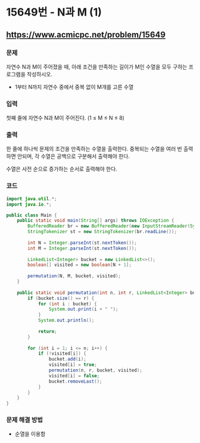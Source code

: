 # 15649번 - N과 M (1)

## https://www.acmicpc.net/problem/15649

### 문제

자연수 N과 M이 주어졌을 때, 아래 조건을 만족하는 길이가 M인 수열을 모두 구하는 프로그램을 작성하시오.

* 1부터 N까지 자연수 중에서 중복 없이 M개를 고른 수열

### 입력

첫째 줄에 자연수 N과 M이 주어진다. (1 ≤ M ≤ N ≤ 8)

### 출력

한 줄에 하나씩 문제의 조건을 만족하는 수열을 출력한다. 중복되는 수열을 여러 번 출력하면 안되며, 각 수열은 공백으로 구분해서 출력해야 한다.

수열은 사전 순으로 증가하는 순서로 출력해야 한다.

### 코드

``` java
import java.util.*;
import java.io.*;

public class Main {
	public static void main(String[] args) throws IOException {
		BufferedReader br = new BufferedReader(new InputStreamReader(System.in));
		StringTokenizer st = new StringTokenizer(br.readLine());
		
		int N = Integer.parseInt(st.nextToken());
		int M = Integer.parseInt(st.nextToken());
		
		LinkedList<Integer> bucket = new LinkedList<>();
		boolean[] visited = new boolean[N + 1];
		
		permutation(N, M, bucket, visited);
	}
	
	public static void permutation(int n, int r, LinkedList<Integer> bucket, boolean[] visited) {
		if (bucket.size() == r) {
			for (int i : bucket) {
				System.out.print(i + " ");
			}
			System.out.println();
			
			return;
		}
		
		for (int i = 1; i <= n; i++) {
			if (!visited[i]) {
				bucket.add(i);
				visited[i] = true;
				permutation(n, r, bucket, visited);
				visited[i] = false;
				bucket.removeLast();
			}
		}
	}
}
```

### 문제 해결 방법

* 순열을 이용함
